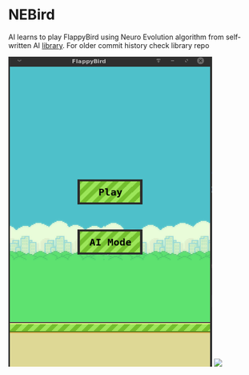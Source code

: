 # NEBird

AI learns to play FlappyBird using Neuro Evolution algorithm from self-written AI [library](https://github.com/Coestaris/mllib).
For older commit history check library repo

![](https://raw.githubusercontent.com/Coestaris/NEBird/master/NEBird/gifs/1.gif)
![](https://raw.githubusercontent.com/Coestaris/NEBird/master/NEBird/gifs/2.gif)
